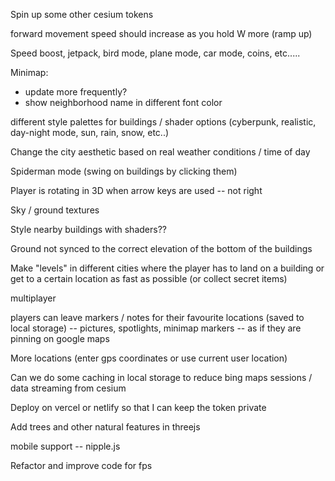 Spin up some other cesium tokens 

forward movement speed should increase as you hold W more (ramp up)

Speed boost, jetpack, bird mode, plane mode, car mode, coins, etc.....

Minimap:
- update more frequently?
- show neighborhood name in different font color

different style palettes for buildings / shader options (cyberpunk, realistic, day-night mode, sun, rain, snow, etc..)

Change the city aesthetic based on real weather conditions / time of day

Spiderman mode (swing on buildings by clicking them)

Player is rotating in 3D when arrow keys are used -- not right

Sky / ground textures

Style nearby buildings with shaders??

Ground not synced to the correct elevation of the bottom of the buildings

Make "levels" in different cities where the player has to land on a building or get to a certain location as fast as possible (or collect secret items)

multiplayer

players can leave markers / notes for their favourite locations (saved to local storage) -- pictures, spotlights, minimap markers -- as if they are pinning on google maps

More locations (enter gps coordinates or use current user location)

Can we do some caching in local storage to reduce bing maps sessions / data streaming from cesium

Deploy on vercel or netlify so that I can keep the token private

Add trees and other natural features in threejs

mobile support -- nipple.js

Refactor and improve code for fps
